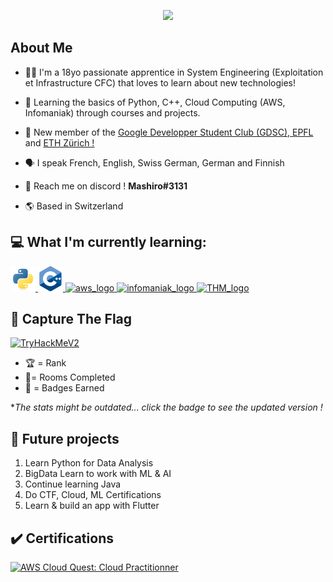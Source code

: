 <!-- Profile Introduction -->
<p align="center">
 <a href="https://www.linkedin.com/in/nico-mengisen-9890b4203/">
  <img src="https://readme-typing-svg.demolab.com/?lines=Hello,%20I'm%20Nico%20aka%20Mashiro3131!;Apprentice%20in%20System%20Engineering;2nd%20year%20of%20apprenticeship!;Always%20discovering%20new%20tech!:D&font=Fira%20Code&center=true&width=440&height=45&color=F70000&Center=true&pause=1000&size=22" />
 </a>
</p>

## About Me

- 👨‍💻 I'm a 18yo passionate apprentice in System Engineering (Exploitation et Infrastructure CFC) that loves to learn about new technologies!    
 
- 📖 Learning the basics of Python, C++, Cloud Computing (AWS, Infomaniak) through courses and projects.
     
- 🔰 New member of the [Google Developper Student Club (GDSC), EPFL](https://gdsc.community.dev/epfl/) and [ETH Zürich !](https://gdsc.community.dev/eth-zurich/)

- 🗣 I speak French, English, Swiss German, German and Finnish

- 👾 Reach me on discord ! **Mashiro#3131**

- 🌎 Based in Switzerland

## 💻 What I'm currently learning:

<!-- Python logo -->
<a href="https://www.python.org" target="_blank" rel="noreferrer">
 <img src="https://raw.githubusercontent.com/devicons/devicon/master/icons/python/python-original.svg" alt="python_logo" width="40" height="40"/>
</a>

<!-- C++ logo -->
<a href="https://www.w3schools.com/cpp/" target="_blank" rel="noreferrer"> 
 <img src="https://raw.githubusercontent.com/devicons/devicon/master/icons/cplusplus/cplusplus-original.svg" alt="cplusplus_logo" width="40" height="40"/>
</a>

<!-- AWS logo -->
<a href="https://www.w3schools.com/aws/index.php" target="_blank" rel="noreferrer"> 
 <img src="https://www.w3schools.com/aws/images/awslogo.png" alt="aws_logo" width="70" height="40"/>
</a>

<!-- Infomaniak logo -->
<a href="https://www.infomaniak.com/en/hosting/public-cloud" target="_blank" rel="noreferrer"> 
 <img src="https://www.infomaniak.com/img/company/logos/logo-k.svg" alt="infomaniak_logo" width="40" height="40"/>
</a>

<!-- TryHackme logo -->
<a href="https://tryhackme.com/" target="_blank" rel="noreferrer"> 
 <img src="https://assets.tryhackme.com/img/logo/tryhackme_logo_full.svg" alt="THM_logo" width="76" height="40"/>
</a>



## 🚩 Capture The Flag
<!--TryHackMe Profile -->
<a href="https://tryhackme.com/p/Mashiro3131" target="_blank" rel="noreferrer">
 <img src="https://tryhackme-badges.s3.amazonaws.com/Mashiro3131.png?2" alt="TryHackMeV2">
</a>


<!-- Old
<a href="https://tryhackme.com/p/Mashiro3131" target="_blank" rel="noreferrer">
   <img src="https://media3.giphy.com/media/l7V8EEcb3w4u4HaAkQ/giphy.gif" alt="TryHackMe" width="437,5" height="129"/>
</a>
-->

- 🏆 = Rank
- 🚪= Rooms Completed
- 🎯 = Badges Earned

**The stats might be outdated... click the badge to see the updated version !*



## 🚧 Future projects
1. Learn Python for Data Analysis
2. BigData Learn to work with ML & AI
3. Continue learning Java
4. Do CTF, Cloud, ML Certifications
5. Learn & build an app with Flutter


## ✔️ Certifications

<!-- My AWS Cloud Quest: Cloud Practicioner certification -->
<p> 
 <a href="https://www.credly.com/badges/4f6011fd-c809-4139-8976-970224ed8297/public_url" target="_blank" rel="noreferrer">
  <img src="https://images.credly.com/size/340x340/images/2784d0d8-327c-406f-971e-9f0e15097003/image.png" alt="AWS Cloud Quest: Cloud Practitionner" width="150"          height="150">
 </a>
</p>
